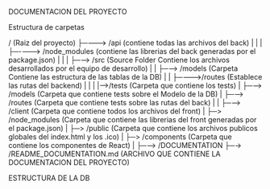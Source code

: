 DOCUMENTACION DEL PROYECTO

Estructura de carpetas

/  (Raiz del proyecto)
├─--->  /api                  (contiene todas las archivos del back)
|     |
|      ├─----> /node_modules  (contiene las librerias del back generadas por el package.json)
|      |
|      ├─--> /src            (Source Folder Contiene los archivos desarrollados por el equipo de desarrollo)
|      |     ├─--> /models      (Carpeta Contiene las estructura de las tablas de la DB)
|      |     ├─--->/routes      (Establece las rutas del backend)
|      |
|      |-->/tests          (Carpeta que contiene los tests)
|            ├─--> /models      (Carpeta que contiene tests sobre el Modelo de la DB)
|            ├─--> /routes      (Carpeta que contiene tests sobre las rutas del back)
|
|
├─-->  /client          (Carpeta que contiene todos los archivos del front)
|    ├─> /node_modules  (Carpeta que contiene las librerias del front generadas por el package.json)
|    ├─> /public        (Carpeta que contiene los archivos publicos globales del index.html y los .ico)
|    ├─> /components    (Carpeta que contiene los componentes de React)
|
├─--> /DOCUMENTATION
  ├─-> /README_DOCUMENTATION.md (ARCHIVO QUE CONTIENE LA DOCUMENTACION DEL PROYECTO)


ESTRUCTURA DE LA DB
